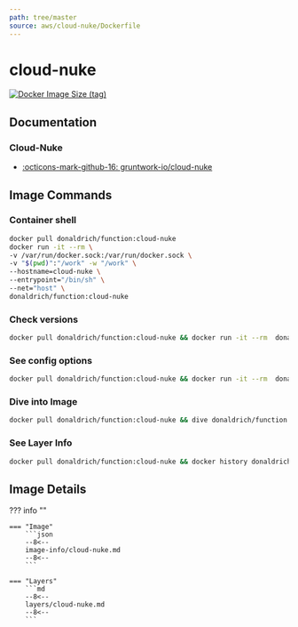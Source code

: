 ```yaml
---
path: tree/master
source: aws/cloud-nuke/Dockerfile
---
```


# cloud-nuke

[![Docker Image Size (tag)](https://img.shields.io/docker/image-size/donaldrich/function/cloud-nuke?color=blue&label=donaldrich/function:cloud-nuke&logo=docker&style=flat-square)](https://hub.docker.com/r/donaldrich/function/cloud-nuke)

## Documentation

### Cloud-Nuke

- [:octicons-mark-github-16: gruntwork-io/cloud-nuke](https://github.com/gruntwork-io/cloud-nuke)

## Image Commands

### Container shell

```sh
docker pull donaldrich/function:cloud-nuke
docker run -it --rm \
-v /var/run/docker.sock:/var/run/docker.sock \
-v "$(pwd)":"/work" -w "/work" \
--hostname=cloud-nuke \
--entrypoint="/bin/sh" \
--net="host" \
donaldrich/function:cloud-nuke
```

### Check versions

```sh
docker pull donaldrich/function:cloud-nuke && docker run -it --rm  donaldrich/function:cloud-nuke validate
```

### See config options

```sh
docker pull donaldrich/function:cloud-nuke && docker run -it --rm  donaldrich/function:cloud-nuke help
```

### Dive into Image

```sh
docker pull donaldrich/function:cloud-nuke && dive donaldrich/function:cloud-nuke
```

### See Layer Info

```sh
docker pull donaldrich/function:cloud-nuke && docker history donaldrich/function:cloud-nuke
```

## Image Details

??? info ""

    === "Image"
        ```json
        --8<--
        image-info/cloud-nuke.md
        --8<--
        ```

    === "Layers"
        ```md
        --8<--
        layers/cloud-nuke.md
        --8<--
        ```
